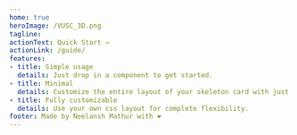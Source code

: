 ```yaml
---
home: true
heroImage: /VUSC_3D.png
tagline: 
actionText: Quick Start →
actionLink: /guide/
features:
- title: Simple usage
  details: Just drop in a component to get started.
- title: Minimal
  details: Customize the entire layout of your skeleton card with just a small string of numbers.
- title: Fully customizable
  details: Use your own css layout for complete flexibility.
footer: Made by Neelansh Mathur with ❤️
---
```

